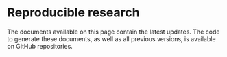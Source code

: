 # Reproducible research

The documents available on this page contain the latest updates.
The code to generate these documents, as well as all previous versions, is available on GitHub repositories.

